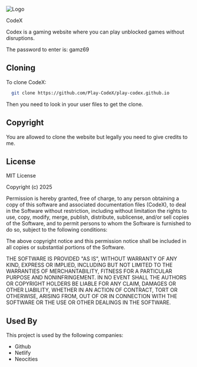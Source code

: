 
![Logo](https://play-codex.github.io/logo.svg)

CodeX

Codex is a gaming website where you can play unblocked games without disruptions.

The password to enter is: gamz69

## Cloning

To clone CodeX:

```bash
  git clone https://github.com/Play-CodeX/play-codex.github.io
```
Then you need to look in your user files to get the clone.


## Copyright

You are allowed to clone the website but legally you need to give credits to me.

## License

MIT License

Copyright (c)  2025

Permission is hereby granted, free of charge, to any person obtaining a copy
of this software and associated documentation files (CodeX), to deal
in the Software without restriction, including without limitation the rights
to use, copy, modify, merge, publish, distribute, sublicense, and/or sell
copies of the Software, and to permit persons to whom the Software is
furnished to do so, subject to the following conditions:

The above copyright notice and this permission notice shall be included in all
copies or substantial portions of the Software.

THE SOFTWARE IS PROVIDED "AS IS", WITHOUT WARRANTY OF ANY KIND, EXPRESS OR
IMPLIED, INCLUDING BUT NOT LIMITED TO THE WARRANTIES OF MERCHANTABILITY,
FITNESS FOR A PARTICULAR PURPOSE AND NONINFRINGEMENT. IN NO EVENT SHALL THE
AUTHORS OR COPYRIGHT HOLDERS BE LIABLE FOR ANY CLAIM, DAMAGES OR OTHER
LIABILITY, WHETHER IN AN ACTION OF CONTRACT, TORT OR OTHERWISE, ARISING FROM,
OUT OF OR IN CONNECTION WITH THE SOFTWARE OR THE USE OR OTHER DEALINGS IN THE
SOFTWARE.


## Used By

This project is used by the following companies:

- Github
- Netlify
- Neocities
